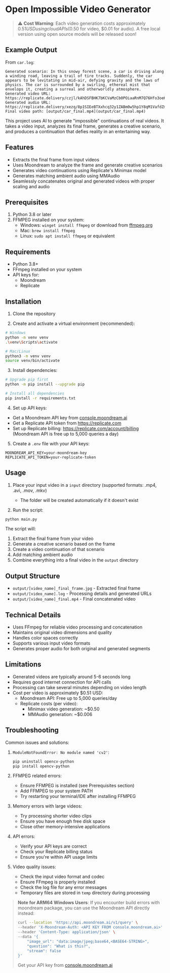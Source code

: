 # Open Impossible Video Generator

> ⚠️ **Cost Warning**: Each video generation costs approximately $0.51USD using cloud APIs ($0.50 for video, $0.01 for audio). A free local version using open source models will be released soon!

## Example Output

From `car.log`:
~~~
Generated scenario: In this snowy forest scene, a car is driving along a winding road, leaving a trail of tire tracks. Suddenly, the car appears to be levitating in mid-air, defying gravity and the laws of physics. The car is surrounded by a swirling, ethereal mist that envelops it, creating a surreal and otherworldly atmosphere.
Generated video URL: https://replicate.delivery/czjl/kAhDSFBHK7bKCVaMzCb0POiaaRnM7Q76Hfo3oeKN6JTZ9gAUA/tmp7qexdw...mp4
Generated audio URL: https://replicate.delivery/xezq/8p1SIEeBTXxhcq32y1ZABm0w5hp1Y8qM1VafdZmFuMVh9gAUA/20241231_...mp4
Final video path: [output/car_final.mp4](output/car_final.mp4)

~~~

This project uses AI to generate "impossible" continuations of real videos. It takes a video input, analyzes its final frame, generates a creative scenario, and produces a continuation that defies reality in an entertaining way.

## Features

- Extracts the final frame from input videos
- Uses Moondream to analyze the frame and generate creative scenarios
- Generates video continuations using Replicate's Minimax model
- Generates matching ambient audio using MMAudio
- Seamlessly concatenates original and generated videos with proper scaling and audio

## Prerequisites

1. Python 3.8 or later
2. FFMPEG installed on your system:
   - Windows: `winget install ffmpeg` or download from [ffmpeg.org](https://ffmpeg.org/download.html)
   - Mac: `brew install ffmpeg`
   - Linux: `sudo apt install ffmpeg` or equivalent

## Requirements

- Python 3.8+
- FFmpeg installed on your system
- API keys for:
  - Moondream
  - Replicate

## Installation

1. Clone the repository

2. Create and activate a virtual environment (recommended):
```bash
# Windows
python -m venv venv
.\venv\Scripts\activate

# Mac/Linux
python3 -m venv venv
source venv/bin/activate
```

3. Install dependencies:
```bash
# Upgrade pip first
python -m pip install --upgrade pip

# Install all dependencies
pip install -r requirements.txt
```

4. Set up API keys:
- Get a Moondream API key from [console.moondream.ai](console.moondream.ai)
- Get a Replicate API token from https://replicate.com
- Set up Replicate billing: https://replicate.com/account/billing (Moondream API is free up to 5,000 queries a day)

5. Create a `.env` file with your API keys:
```
MOONDREAM_API_KEY=your-moondream-key
REPLICATE_API_TOKEN=your-replicate-token
```

## Usage

1. Place your input video in a `input` directory (supported formats: .mp4, .avi, .mov, .mkv)
   - The folder will be created automatically if it doesn't exist

2. Run the script:
```bash
python main.py
```

The script will:
1. Extract the final frame from your video
2. Generate a creative scenario based on the frame
3. Create a video continuation of that scenario
4. Add matching ambient audio
5. Combine everything into a final video in the `output` directory

## Output Structure

- `output/[video_name]_final_frame.jpg` - Extracted final frame
- `output/[video_name].log` - Processing details and generated URLs
- `output/[video_name]_final.mp4` - Final concatenated video

## Technical Details

- Uses FFmpeg for reliable video processing and concatenation
- Maintains original video dimensions and quality
- Handles color spaces correctly
- Supports various input video formats
- Generates proper audio for both original and generated segments

## Limitations

- Generated videos are typically around 5-6 seconds long
- Requires good internet connection for API calls
- Processing can take several minutes depending on video length
- Cost per video is approximately $0.51 USD:
  - Moondream API: Free up to 5,000 queries/day
  - Replicate costs (per video):
    - Minimax video generation: ~$0.50
    - MMAudio generation: ~$0.006

## Troubleshooting

Common issues and solutions:

1. `ModuleNotFoundError: No module named 'cv2'`:
   ```bash
   pip uninstall opencv-python
   pip install opencv-python
   ```

2. FFMPEG related errors:
   - Ensure FFMPEG is installed (see Prerequisites section)
   - Add FFMPEG to your system PATH
   - Try restarting your terminal/IDE after installing FFMPEG

3. Memory errors with large videos:
   - Try processing shorter video clips
   - Ensure you have enough free disk space
   - Close other memory-intensive applications

4. API errors:
   - Verify your API keys are correct
   - Check your Replicate billing status
   - Ensure you're within API usage limits

5. Video quality issues:
   - Check the input video format and codec
   - Ensure FFmpeg is properly installed
   - Check the log file for any error messages
   - Temporary files are stored in `temp` directory during processing

> **Note for ARM64 Windows Users**: If you encounter build errors with moondream package, you can use the Moondream API directly instead:
> ```bash
> curl --location 'https://api.moondream.ai/v1/query' \
> --header 'X-Moondream-Auth: <API KEY FROM console.moondream.ai>' \
> --header 'Content-Type: application/json' \
> --data '{
>     "image_url": "data:image/jpeg;base64,<BASE64-STRING>",
>     "question": "What is this?",
>     "stream": false
> }'
> ```
> Get your API key from [console.moondream.ai](https://console.moondream.ai)
